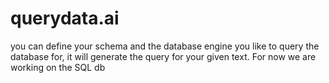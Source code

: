 # querydata.ai
you can define your schema and the database engine you like to query the database for, it will generate the query for your given text.
For now we are working on the SQL db
